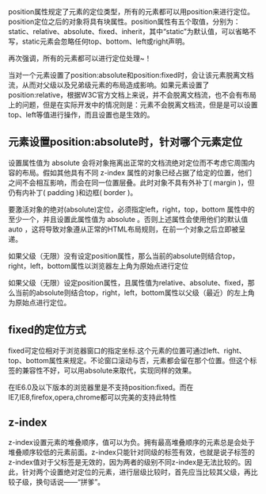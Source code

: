 position属性规定了元素的定位类型，所有的元素都可以用position来进行定位。position定位之后的对象将具有块属性。position属性有五个取值，分别为：static、relative、absolute、fixed、inherit，其中“static”为默认值，可以省略不写，static元素会忽略任何top、bottom、left或right声明。

再次强调，所有的元素都可以进行定位处理~！

当对一个元素设置了position:absolute和position:fixed时，会让该元素脱离文档流，从而对父级以及兄弟级元素的布局造成影响。如果元素设置了position:relative，根据W3C官方文档上来说，并不会脱离文档流，也不会有布局上的问题，但是在实际开发中的情况则是：元素不会脱离文档流，但是是可以设置top、left等值进行操作，而且设置也是生效的。

## 元素设置position:absolute时，针对哪个元素定位

设置属性值为 absolute 会将对象拖离出正常的文档流绝对定位而不考虑它周围内容的布局。假如其他具有不同 z-index 属性的对象已经占据了给定的位置，他们之间不会相互影响，而会在同一位置层叠。此时对象不具有外补丁( margin )，但仍有内补丁( padding )和边框( border )。

要激活对象的绝对(absolute)定位，必须指定left，right，top，bottom 属性中的至少一个，并且设置此属性值为 absolute 。否则上述属性会使用他们的默认值 auto ，这将导致对象遵从正常的HTML布局规则，在前一个对象之后立即被呈递。

如果父级（无限）没有设定position属性，那么当前的absolute则结合top，right，left，bottom属性以浏览器左上角为原始点进行定位

如果父级（无限）设定position属性，且属性值为relative、absolute、fixed，那么当前的absolute则结合top，right，left，bottom属性以父级（最近）的左上角为原始点进行定位。

## fixed的定位方式

fixed可定位相对于浏览器窗口的指定坐标.这个元素的位置可通过left、right、top、bottom属性来规定。不论窗口滚动与否，元素都会留在那个位置。但这个标签的兼容性不好，可以用absolute来取代，实现同样的效果。

在IE6.0及以下版本的浏览器里是不支持position:fixed。而在IE7,IE8,firefox,opera,chrome都可以完美的支持此特性

## z-index

z-index设置元素的堆叠顺序，值可以为负。拥有最高堆叠顺序的元素总是会处于堆叠顺序较低的元素前面。z-index只能针对同级的标签有效，也就是说子标签的z-index值对于父标签是无效的，因为两者的级别不同z-index是无法比较的。因此，针对两个设置绝对定位的元素，进行层级比较时，首先应当比较其父级，再比较子级，换句话说——“拼爹”。